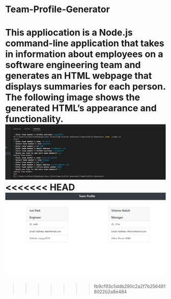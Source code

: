 # Team-Profile-Generator
 This appliocation is a Node.js command-line application that takes in information about employees on a software engineering team and generates an HTML webpage that displays summaries for each person.
The following image shows the generated HTML’s appearance and functionality.
![console image](https://github.com/Vittorioemot/Team-Profile-Generator/blob/main/assets/images/Generator_Console_display.png)
<<<<<<< HEAD
![Profile image](https://github.com/Vittorioemot/Team-Profile-Generator/blob/main/assets/images/team_profil_.png)
=======
>>>>>>> fb9cf93c5ddb290c2a2f7b2564818022b2a8e484
